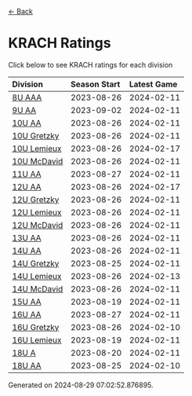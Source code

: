 [<- Back](../readme.md)
# KRACH Ratings
Click below to see KRACH ratings for each division

| Division | Season Start | Latest Game |
| :-- | :-- | :-- |
| [8U AAA](8U-AAA-ratings.md) | 2023-08-26 | 2024-02-11 |
| [9U AA](9U-AA-ratings.md) | 2023-09-02 | 2024-02-11 |
| [10U AA](10U-AA-ratings.md) | 2023-08-26 | 2024-02-11 |
| [10U Gretzky](10U-Gretzky-ratings.md) | 2023-08-26 | 2024-02-11 |
| [10U Lemieux](10U-Lemieux-ratings.md) | 2023-08-26 | 2024-02-17 |
| [10U McDavid](10U-McDavid-ratings.md) | 2023-08-26 | 2024-02-11 |
| [11U AA](11U-AA-ratings.md) | 2023-08-27 | 2024-02-11 |
| [12U AA](12U-AA-ratings.md) | 2023-08-26 | 2024-02-17 |
| [12U Gretzky](12U-Gretzky-ratings.md) | 2023-08-26 | 2024-02-11 |
| [12U Lemieux](12U-Lemieux-ratings.md) | 2023-08-26 | 2024-02-11 |
| [12U McDavid](12U-McDavid-ratings.md) | 2023-08-26 | 2024-02-11 |
| [13U AA](13U-AA-ratings.md) | 2023-08-26 | 2024-02-11 |
| [14U AA](14U-AA-ratings.md) | 2023-08-26 | 2024-02-11 |
| [14U Gretzky](14U-Gretzky-ratings.md) | 2023-08-25 | 2024-02-11 |
| [14U Lemieux](14U-Lemieux-ratings.md) | 2023-08-26 | 2024-02-13 |
| [14U McDavid](14U-McDavid-ratings.md) | 2023-08-26 | 2024-02-11 |
| [15U AA](15U-AA-ratings.md) | 2023-08-19 | 2024-02-11 |
| [16U AA](16U-AA-ratings.md) | 2023-08-27 | 2024-02-11 |
| [16U Gretzky](16U-Gretzky-ratings.md) | 2023-08-26 | 2024-02-10 |
| [16U Lemieux](16U-Lemieux-ratings.md) | 2023-08-19 | 2024-02-11 |
| [18U A](18U-A-ratings.md) | 2023-08-20 | 2024-02-11 |
| [18U AA](18U-AA-ratings.md) | 2023-08-25 | 2024-02-10 |

Generated on 2024-08-29 07:02:52.876895.
